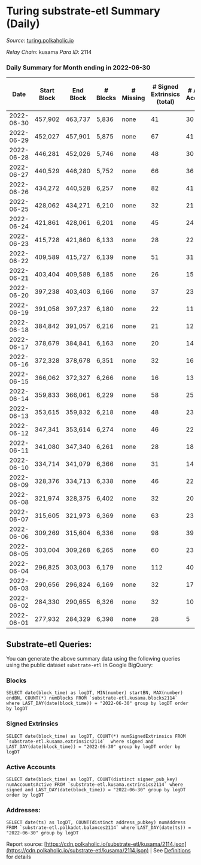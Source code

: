 # Turing substrate-etl Summary (Daily)

_Source_: [turing.polkaholic.io](https://turing.polkaholic.io)

*Relay Chain*: kusama
*Para ID*: 2114



### Daily Summary for Month ending in 2022-06-30


| Date | Start Block | End Block | # Blocks | # Missing | # Signed Extrinsics (total) | # Active Accounts | # Addresses with Balances | # Events | # Transfers | # XCM Transfers In | # XCM Transfers Out |
| ---- | ----------- | --------- | -------- | --------- | --------------------------- | ----------------- | ------------------------- | -------- | ----------- | ------------------ | ------------------- |
| 2022-06-30 | 457,902 | 463,737 | 5,836 | none  | 41 | 30 | 1,471 | 18,795 | 2  |   |   |
| 2022-06-29 | 452,027 | 457,901 | 5,875 | none  | 67 | 41 | 1,471 | 18,644 | 4  |   |   |
| 2022-06-28 | 446,281 | 452,026 | 5,746 | none  | 48 | 30 | 1,470 | 17,209 | 2  |   |   |
| 2022-06-27 | 440,529 | 446,280 | 5,752 | none  | 66 | 36 | 1,470 | 17,715 | 8  |   |   |
| 2022-06-26 | 434,272 | 440,528 | 6,257 | none  | 82 | 41 | 1,470 | 18,318 | 3  |   |   |
| 2022-06-25 | 428,062 | 434,271 | 6,210 | none  | 32 | 21 | 1,470 | 18,400 | 3  |   |   |
| 2022-06-24 | 421,861 | 428,061 | 6,201 | none  | 45 | 24 | 1,469 | 17,821 | 2  |   |   |
| 2022-06-23 | 415,728 | 421,860 | 6,133 | none  | 28 | 22 | 1,469 | 17,505 | 4  |   |   |
| 2022-06-22 | 409,589 | 415,727 | 6,139 | none  | 51 | 31 | 1,468 | 17,526 | 18  |   |   |
| 2022-06-21 | 403,404 | 409,588 | 6,185 | none  | 26 | 15 | 1,468 | 17,896 | 1  |   |   |
| 2022-06-20 | 397,238 | 403,403 | 6,166 | none  | 37 | 23 | 1,468 | 17,291 | 3  |   |   |
| 2022-06-19 | 391,058 | 397,237 | 6,180 | none  | 22 | 11 | 1,468 | 17,175 | 2  |   |   |
| 2022-06-18 | 384,842 | 391,057 | 6,216 | none  | 21 | 12 | 1,468 | 17,676 |   |   |   |
| 2022-06-17 | 378,679 | 384,841 | 6,163 | none  | 20 | 14 | 1,468 | 17,110 | 2  |   |   |
| 2022-06-16 | 372,328 | 378,678 | 6,351 | none  | 32 | 16 | 1,468 | 17,981 | 5  | 3 ($0.49) | 4 ($0.09) |
| 2022-06-15 | 366,062 | 372,327 | 6,266 | none  | 16 | 13 | 1,466 | 17,188 | 2  |   |   |
| 2022-06-14 | 359,833 | 366,061 | 6,229 | none  | 58 | 25 | 1,465 | 17,130 | 2  | 1  | 2  |
| 2022-06-13 | 353,615 | 359,832 | 6,218 | none  | 48 | 23 | 1,464 | 17,195 | 5  | 3 ($0.88) | 4 ($0.41) |
| 2022-06-12 | 347,341 | 353,614 | 6,274 | none  | 46 | 22 | 1,462 | 16,667 | 6  |   |   |
| 2022-06-11 | 341,080 | 347,340 | 6,261 | none  | 28 | 18 | 1,460 | 16,483 |   |   |   |
| 2022-06-10 | 334,714 | 341,079 | 6,366 | none  | 31 | 14 | 1,460 | 16,195 | 2  |   |   |
| 2022-06-09 | 328,376 | 334,713 | 6,338 | none  | 46 | 22 | 1,458 | 16,301 | 4  |   |   |
| 2022-06-08 | 321,974 | 328,375 | 6,402 | none  | 32 | 20 | 1,458 | 15,934 | 4  |   |   |
| 2022-06-07 | 315,605 | 321,973 | 6,369 | none  | 63 | 23 | 1,456 | 15,934 | 6  |   |   |
| 2022-06-06 | 309,269 | 315,604 | 6,336 | none  | 98 | 39 | 1,456 | 15,332 | 9  |   |   |
| 2022-06-05 | 303,004 | 309,268 | 6,265 | none  | 60 | 23 | 1,453 | 14,112 | 12  |   |   |
| 2022-06-04 | 296,825 | 303,003 | 6,179 | none  | 112 | 40 | 1,447 | 13,881 | 16  |   |   |
| 2022-06-03 | 290,656 | 296,824 | 6,169 | none  | 32 | 17 | 1,441 | 13,104 | 5  |   |   |
| 2022-06-02 | 284,330 | 290,655 | 6,326 | none  | 32 | 10 | 1,440 | 13,232 | 7  |   |   |
| 2022-06-01 | 277,932 | 284,329 | 6,398 | none  | 28 | 5 | 1,439 | 13,370 | 10  |   |   |

## Substrate-etl Queries:
You can generate the above summary data using the following queries using the public dataset `substrate-etl` in Google BigQuery:


### Blocks
```
SELECT date(block_time) as logDT, MIN(number) startBN, MAX(number) endBN, COUNT(*) numBlocks FROM `substrate-etl.kusama.blocks2114`  where LAST_DAY(date(block_time)) = "2022-06-30" group by logDT order by logDT
```


### Signed Extrinsics
```
SELECT date(block_time) as logDT, COUNT(*) numSignedExtrinsics FROM `substrate-etl.kusama.extrinsics2114`  where signed and LAST_DAY(date(block_time)) = "2022-06-30" group by logDT order by logDT
```


### Active Accounts
```
SELECT date(block_time) as logDT, COUNT(distinct signer_pub_key) numAccountsActive FROM `substrate-etl.kusama.extrinsics2114` where signed and LAST_DAY(date(block_time)) = "2022-06-30" group by logDT order by logDT
```


### Addresses:
```
SELECT date(ts) as logDT, COUNT(distinct address_pubkey) numAddress FROM `substrate-etl.polkadot.balances2114` where LAST_DAY(date(ts)) = "2022-06-30" group by logDT
```



Report source: [https://cdn.polkaholic.io/substrate-etl/kusama/2114.json](https://cdn.polkaholic.io/substrate-etl/kusama/2114.json) | See [Definitions](/DEFINITIONS.md) for details
